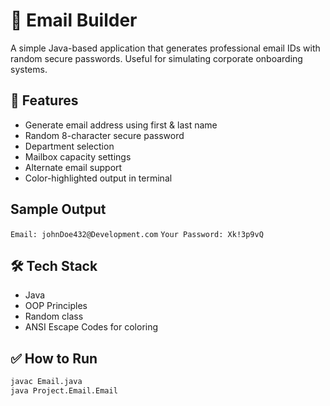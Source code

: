  # 📧 Email Builder

A simple Java-based application that generates professional email IDs with random secure passwords. Useful for simulating corporate onboarding systems.

## 🚀 Features

- Generate email address using first & last name
- Random 8-character secure password
- Department selection
- Mailbox capacity settings
- Alternate email support
- Color-highlighted output in terminal

## Sample Output

`Email: johnDoe432@Development.com`
`Your Password: Xk!3p9vQ`

## 🛠️ Tech Stack
- Java
- OOP Principles
- Random class
- ANSI Escape Codes for coloring

## ✅ How to Run
```bash
javac Email.java
java Project.Email.Email

